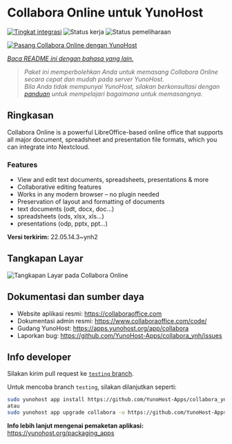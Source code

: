 <!--
N.B.: README ini dibuat secara otomatis oleh <https://github.com/YunoHost/apps/tree/master/tools/readme_generator>
Ini TIDAK boleh diedit dengan tangan.
-->

# Collabora Online untuk YunoHost

[![Tingkat integrasi](https://dash.yunohost.org/integration/collabora.svg)](https://ci-apps.yunohost.org/ci/apps/collabora/) ![Status kerja](https://ci-apps.yunohost.org/ci/badges/collabora.status.svg) ![Status pemeliharaan](https://ci-apps.yunohost.org/ci/badges/collabora.maintain.svg)

[![Pasang Collabora Online dengan YunoHost](https://install-app.yunohost.org/install-with-yunohost.svg)](https://install-app.yunohost.org/?app=collabora)

*[Baca README ini dengan bahasa yang lain.](./ALL_README.md)*

> *Paket ini memperbolehkan Anda untuk memasang Collabora Online secara cepat dan mudah pada server YunoHost.*  
> *Bila Anda tidak mempunyai YunoHost, silakan berkonsultasi dengan [panduan](https://yunohost.org/install) untuk mempelajari bagaimana untuk memasangnya.*

## Ringkasan

Collabora Online is a powerful LibreOffice-based online office that supports all major document, spreadsheet and presentation file formats, which you can integrate into Nextcloud.

### Features

- View and edit text documents, spreadsheets, presentations & more
- Collaborative editing features
- Works in any modern browser – no plugin needed
- Preservation of layout and formatting of documents
- text documents (odt, docx, doc…)
- spreadsheets (ods, xlsx, xls…)
- presentations (odp, pptx, ppt…)


**Versi terkirim:** 22.05.14.3~ynh2

## Tangkapan Layar

![Tangkapan Layar pada Collabora Online](./doc/screenshots/Nextcloud-writer.png)

## Dokumentasi dan sumber daya

- Website aplikasi resmi: <https://collaboraoffice.com>
- Dokumentasi admin resmi: <https://www.collaboraoffice.com/code/>
- Gudang YunoHost: <https://apps.yunohost.org/app/collabora>
- Laporkan bug: <https://github.com/YunoHost-Apps/collabora_ynh/issues>

## Info developer

Silakan kirim pull request ke [`testing` branch](https://github.com/YunoHost-Apps/collabora_ynh/tree/testing).

Untuk mencoba branch `testing`, silakan dilanjutkan seperti:

```bash
sudo yunohost app install https://github.com/YunoHost-Apps/collabora_ynh/tree/testing --debug
atau
sudo yunohost app upgrade collabora -u https://github.com/YunoHost-Apps/collabora_ynh/tree/testing --debug
```

**Info lebih lanjut mengenai pemaketan aplikasi:** <https://yunohost.org/packaging_apps>
